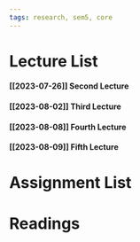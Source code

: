 ```yaml
---
tags: research, sem5, core
---
```

Lecture List
==
#### [[2023-07-26]] Second Lecture
#### [[2023-08-02]] Third Lecture
#### [[2023-08-08]] Fourth Lecture
#### [[2023-08-09]] Fifth Lecture

Assignment List
==

Readings
==